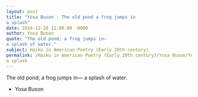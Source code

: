 ```yaml
---
layout: post
title: "Yosa Buson - The old pond a frog jumps in
a splash"
date: 2024-12-28 12:00:00 -0000
author: Yosa Buson
quote: "The old pond; a frog jumps in—
a splash of water."
subject: Haiku in American Poetry (Early 20th century)
permalink: /Haiku in American Poetry (Early 20th century)/Yosa Buson/Yosa Buson - The old pond a frog jumps in
a splash
---
```


The old pond; a frog jumps in—
a splash of water.

- Yosa Buson
